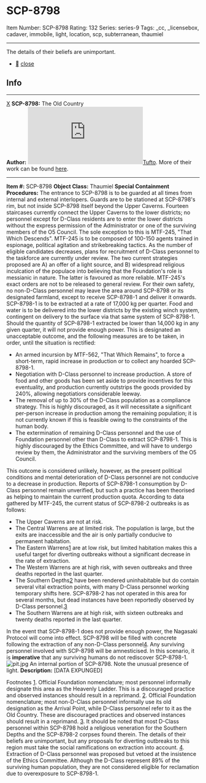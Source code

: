 # SCP-8798
Item Number: SCP-8798
Rating: 132
Series: series-9
Tags: _cc, _licensebox, cadaver, immobile, light, location, scp, subterranean, thaumiel

---

The details of their beliefs are unimportant.
  * [](javascript:;)
[close](javascript:;)
## Info
* * *
[X](javascript:;)
**SCP-8798:** The Old Country  
**Author:** [![Tufto](https://www.wikidot.com/avatar.php?userid=3337265&amp;size=small&amp;timestamp=1748511171)](http://www.wikidot.com/user:info/tufto)[Tufto](http://www.wikidot.com/user:info/tufto). More of their work can be found [here](/tufto-personnel-file).
* * *

**Item #:** SCP-8798
**Object Class:** Thaumiel
**Special Containment Procedures:**
The entrance to SCP-8798 is to be guarded at all times from internal and external interlopers. Guards are to be stationed at SCP-8798's rim, but not inside SCP-8798 itself beyond the Upper Caverns. Fourteen staircases currently connect the Upper Caverns to the lower districts; no personnel except for D-Class residents are to enter the lower districts without the express permission of the Administrator or one of the surviving members of the O5 Council. The sole exception to this is MTF-245, "That Which Descends".
MTF-245 is to be composed of 100-150 agents trained in espionage, political agitation and strikebreaking tactics. As the number of eligible candidates decreases, plans for recruitment of D-Class personnel to the taskforce are currently under review. The two current strategies proposed are A) an offer of a light source, and B) widespread religious inculcation of the populace into believing that the Foundation's role is messianic in nature. The latter is favoured as more reliable.
MTF-245's exact orders are not to be released to general review.
For their own safety, no non-D-Class personnel may leave the area around SCP-8798 or its designated farmland, except to receive SCP-8798-1 and deliver it onwards. SCP-8798-1 is to be extracted at a rate of 17,000 kg per quarter. Food and water is to be delivered into the lower districts by the existing winch system, contingent on delivery to the surface via that same system of SCP-8798-1.
Should the quantity of SCP-8798-1 extracted be lower than 14,000 kg in any given quarter, it will not provide enough power. This is designated an unacceptable outcome, and the following measures are to be taken, in order, until the situation is rectified:
  * An armed incursion by MTF-562, "That Which Remains", to force a short-term, rapid increase in production or to collect any hoarded SCP-8798-1.
  * Negotiation with D-Class personnel to increase production. A store of food and other goods has been set aside to provide incentives for this eventuality, and production currently outstrips the goods provided by 240%, allowing negotiatiors considerable leeway.
  * The removal of up to 30% of the D-Class population as a compliance strategy. This is highly discouraged, as it will necessitate a significant per-person increase in production among the remaining population; it is not currently known if this is feasible owing to the constraints of the human body.
  * The extermination of remaining D-Class personnel and the use of Foundation personnel other than D-Class to extract SCP-8798-1. This is highly discouraged by the Ethics Committee, and will have to undergo review by them, the Administrator and the surviving members of the O5 Council.

This outcome is considered unlikely, however, as the present political conditions and mental deterioration of D-Class personnel are not conducive to a decrease in production. Reports of SCP-8798-1 consumption by D-Class personnel remain unverified, but such a practice has been theorised as helping to maintain the current production quota.
According to data gathered by MTF-245, the current status of SCP-8798-2 outbreaks is as follows:
  * The Upper Caverns are not at risk.
  * The Central Warrens are at limited risk. The population is large, but the exits are inaccessible and the air is only partially conducive to permanent habitation.
  * The Eastern Warrens[1](javascript:;) are at low risk, but limited habitation makes this a useful target for diverting outbreaks without a significant decrease in the rate of extraction.
  * The Western Warrens are at high risk, with seven outbreaks and three deaths reported in the last quarter.
  * The Southern Depths[2](javascript:;) have been rendered uninhabitable but do contain several vital extraction points, with many D-Class personnel working temporary shifts here. SCP-8798-2 has not operated in this area for several months, but dead instances have been reportedly observed by D-Class personnel.[3](javascript:;)
  * The Southern Warrens are at high risk, with sixteen outbreaks and twenty deaths reported in the last quarter.

In the event that SCP-8798-1 does not provide enough power, the Nagasaki Protocol will come into effect. SCP-8798 will be filled with concrete following the extraction of any non-D-Class personnel[4](javascript:;). Any surviving personnel involved with SCP-8798 will be amnesticised. In this scenario, it is **imperative** that any surviving humans do not rediscover SCP-8798-1.
![pit.jpg](https://scp-wiki.wdfiles.com/local--files/scp-8798/pit.jpg)
An internal portion of SCP-8798. Note the unusual presence of light.
**Description:** [DATA EXPUNGED]  
  
  
  
  
  
  
  
  
  
  

Footnotes
[1](javascript:;). Official Foundation nomenclature; most personnel informally designate this area as the Heavenly Ladder. This is a discouraged practice and observed instances should result in a reprimand.
[2](javascript:;). Official Foundation nomenclature; most non-D-Class personnel informally use its old designation as the Arrival Point, while D-Class personnel refer to it as the Old Country. These are discouraged practices and observed instances should result in a reprimand.
[3](javascript:;). It should be noted that most D-Class personnel within SCP-8798 hold a religious veneration for the Southern Depths and the SCP-8798-2 corpses found therein. The details of their beliefs are unimportant, but any proposals for diverting outbreaks to this region must take the social ramifications on extraction into account.
[4](javascript:;). Extraction of D-Class personnel was proposed but vetoed at the insistence of the Ethics Committee. Although the D-Class represent 89% of the surviving human population, they are not considered eligible for reclamation due to overexposure to SCP-8798-1.